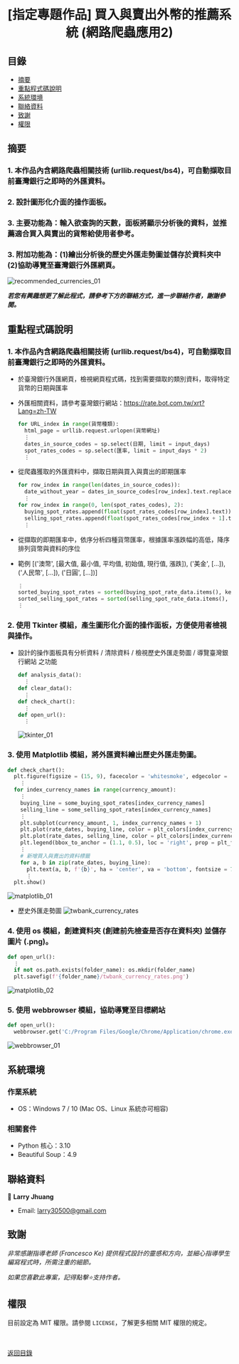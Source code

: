 <h1 align="center">
  <br>
  [指定專題作品] 買入與賣出外幣的推薦系統 (網路爬蟲應用2)
</h1>


## 目錄
* [摘要](#摘要)
* [重點程式碼說明](#重點程式碼說明)
* [系統環境](#系統環境)
* [聯絡資料](#聯絡資料)
* [致謝](#致謝)
* [權限](#權限)


## 摘要
### 1. 本作品內含網路爬蟲相關技術 (urllib.request/bs4)，可自動擷取目前臺灣銀行之即時的外匯資料。
### 2. 設計圖形化介面的操作面板。
### 3. 主要功能為：輸入欲查詢的天數，面板將顯示分析後的資料，並推薦適合買入與賣出的貨幣給使用者參考。
### 3. 附加功能為：(1)繪出分析後的歷史外匯走勢圖並儲存於資料夾中 (2)協助導覽至臺灣銀行外匯網頁。

![recommended_currencies_01](images/0recommended_currencies_01.gif)

<strong><em>若您有興趣想更了解此程式，請參考下方的聯絡方式，進一步聯絡作者，謝謝參閱。</em></strong>


## 重點程式碼說明
### 1. 本作品內含網路爬蟲相關技術 (urllib.request/bs4)，可自動擷取目前臺灣銀行之即時的外匯資料。
* 於臺灣銀行外匯網頁，檢視網頁程式碼，找到需要擷取的類別資料，取得特定貨幣的日期與匯率
* 外匯相關資料，請參考臺灣銀行網站：https://rate.bot.com.tw/xrt?Lang=zh-TW
  ```python
  for URL_index in range(貨幣種類):
    html_page = urllib.request.urlopen(貨幣網址)
    ⋮
    dates_in_source_codes = sp.select(日期, limit = input_days)
    spot_rates_codes = sp.select(匯率, limit = input_days * 2)
    ⋮
  ```
  
* 從爬蟲獲取的外匯資料中，擷取日期與買入與賣出的即期匯率
  ```python  
  for row_index in range(len(dates_in_source_codes)):
    date_without_year = dates_in_source_codes[row_index].text.replace('2021/', '')
    ⋮
  for row_index in range(0, len(spot_rates_codes), 2):
    buying_spot_rates.append(float(spot_rates_codes[row_index].text))
    selling_spot_rates.append(float(spot_rates_codes[row_index + 1].text))
    ⋮
  ```
  
* 從擷取的即期匯率中，依序分析四種貨幣匯率，根據匯率漲跌幅的高低，降序排列貨幣與資料的序位
* 範例 [('澳幣', [最大值, 最小值, 平均值, 初始值, 現行值, 漲跌]), ('美金', [...]), ('人民幣', [...]), ('日圓', [...])]
  ```python
  ⋮
  sorted_buying_spot_rates = sorted(buying_spot_rate_data.items(), key = lambda x: x[1][5], reverse = True)
  sorted_selling_spot_rates = sorted(selling_spot_rate_data.items(), key = lambda x: x[1][5], reverse = True)
  ⋮
  ```
  
### 2. 使用 Tkinter 模組，產生圖形化介面的操作面板，方便使用者檢視與操作。
* 設計的操作面板具有分析資料 / 清除資料 / 檢視歷史外匯走勢圖 / 導覽臺灣銀行網站 之功能
  ```python
  def analysis_data():
    ⋮
  def clear_data():
    ⋮
  def check_chart():
    ⋮
  def open_url():
    ⋮
  ```
  
  ![tkinter_01](images/tkinter_01.gif)

### 3. 使用 Matplotlib 模組，將外匯資料繪出歷史外匯走勢圖。
  ```python
  def check_chart():
    plt.figure(figsize = (15, 9), facecolor = 'whitesmoke', edgecolor = 'black', linewidth = 1)
      ⋮
    for index_currency_names in range(currency_amount):
      ⋮
      buying_line = some_buying_spot_rates[index_currency_names]
      selling_line = some_selling_spot_rates[index_currency_names]
      ⋮
      plt.subplot(currency_amount, 1, index_currency_names + 1)
      plt.plot(rate_dates, buying_line, color = plt_colors[index_currency_names], ls = '--', marker = 'x', lw = '2', ms = '7', label = plt_actions[0])
      plt.plot(rate_dates, selling_line, color = plt_colors[index_currency_names], ls = '--', marker = 'o', lw = '2', ms = '7', label = plt_actions[1])
      plt.legend(bbox_to_anchor = (1.1, 0.5), loc = 'right', prop = plt_font)
      ⋮      
      # 新增買入與賣出的資料標籤
      for a, b in zip(rate_dates, buying_line):
        plt.text(a, b, f'{b}', ha = 'center', va = 'bottom', fontsize = 7)
        ⋮
    plt.show() 
  ```
  
  ![matplotlib_01](images/matplotlib_01.gif)
  
  * 歷史外匯走勢圖
  ![twbank_currency_rates](images/twbank_currency_rates.png)

### 4. 使用 os 模組，創建資料夾 (創建前先檢查是否存在資料夾) 並儲存圖片 (.png)。
  ```python
  def open_url():
    ⋮
    if not os.path.exists(folder_name): os.mkdir(folder_name)
    plt.savefig(f'{folder_name}/twbank_currency_rates.png')
  ```
  
  ![matplotlib_02](images/0matplotlib_02.gif)

### 5. 使用 webbrowser 模組，協助導覽至目標網站
  ```python
  def open_url():
    webbrowser.get('C:/Program Files/Google/Chrome/Application/chrome.exe % --incognito').open_new_tab(導覽網址)
  ```
  ![webbrowser_01](images/webbrowser_01.gif)


## 系統環境
### 作業系統
* OS：Windows 7 / 10 (Mac OS、Linux 系統亦可相容)

### 相關套件
* Python 核心：3.10
* Beautiful Soup：4.9


## 聯絡資料
👤 **Larry Jhuang**
  * Email: larry30500@gmail.com


## 致謝
*非常感謝指導老師 (Francesco Ke) 提供程式設計的靈感和方向，並細心指導學生編寫程式時，所需注重的細節。*

*如果您喜歡此專案，記得點擊⭐️支持作者。*


## 權限
目前設定為 MIT 權限。請參閱 `LICENSE`，了解更多相關 MIT 權限的規定。

<br><br>[返回目錄](#目錄)

